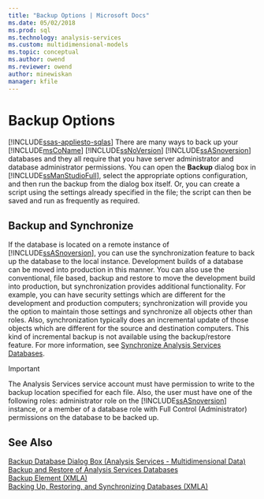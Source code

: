 ```yaml
---
title: "Backup Options | Microsoft Docs"
ms.date: 05/02/2018
ms.prod: sql
ms.technology: analysis-services
ms.custom: multidimensional-models
ms.topic: conceptual
ms.author: owend
ms.reviewer: owend
author: minewiskan
manager: kfile
---
```

# Backup Options
[!INCLUDE[ssas-appliesto-sqlas](../../includes/ssas-appliesto-sqlas.md)]
  There are many ways to back up your [!INCLUDE[msCoName](../../includes/msconame-md.md)] [!INCLUDE[ssNoVersion](../../includes/ssnoversion-md.md)] [!INCLUDE[ssASnoversion](../../includes/ssasnoversion-md.md)] databases and they all require that you have server administrator and database administrator permissions. You can open the **Backup** dialog box in [!INCLUDE[ssManStudioFull](../../includes/ssmanstudiofull-md.md)], select the appropriate options configuration, and then run the backup from the dialog box itself. Or, you can create a script using the settings already specified in the file; the script can then be saved and run as frequently as required.  
  
## Backup and Synchronize  
 If the database is located on a remote instance of [!INCLUDE[ssASnoversion](../../includes/ssasnoversion-md.md)], you can use the synchronization feature to back up the database to the local instance. Development builds of a database can be moved into production in this manner. You can also use the conventional, file based, backup and restore to move the development build into production, but synchronization provides additional functionality. For example, you can have security settings which are different for the development and production computers; synchronization will provide you the option to maintain those settings and synchronize all objects other than roles. Also, synchronization typically does an incremental update of those objects which are different for the source and destination computers. This kind of incremental backup is not available using the backup/restore feature. For more information, see [Synchronize Analysis Services Databases](../../analysis-services/multidimensional-models/synchronize-analysis-services-databases.md).  
  
> [!IMPORTANT]  
>  The Analysis Services service account must have permission to write to the backup location specified for each file. Also, the user must have one of the following roles: administrator role on the [!INCLUDE[ssASnoversion](../../includes/ssasnoversion-md.md)] instance, or a member of a database role with Full Control (Administrator) permissions on the database to be backed up.  
  
## See Also  
 [Backup Database Dialog Box &#40;Analysis Services - Multidimensional Data&#41;](http://msdn.microsoft.com/library/7811ce7d-6c37-4189-bfa6-ef36fb4932db)   
 [Backup and Restore of Analysis Services Databases](../../analysis-services/multidimensional-models/backup-and-restore-of-analysis-services-databases.md)   
 [Backup Element &#40;XMLA&#41;](https://docs.microsoft.com/bi-reference/xmla/xml-elements-commands/backup-element-xmla)   
 [Backing Up, Restoring, and Synchronizing Databases &#40;XMLA&#41;](../../analysis-services/multidimensional-models-scripting-language-assl-xmla/backing-up-restoring-and-synchronizing-databases-xmla.md)  
  
  
